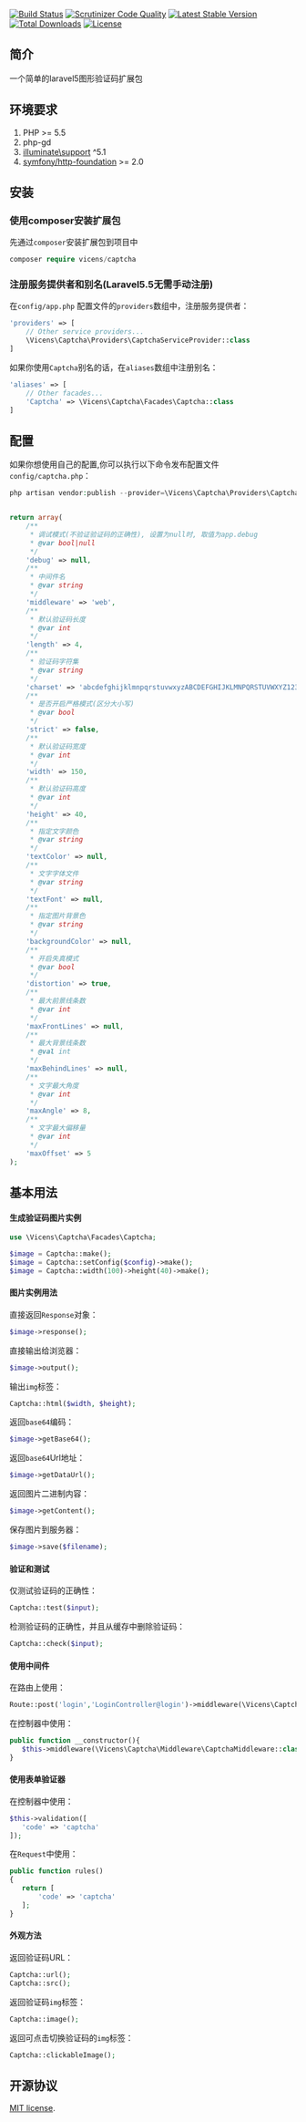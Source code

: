 
[![Build Status](https://scrutinizer-ci.com/g/vicens/captcha/badges/build.png?b=master)](https://scrutinizer-ci.com/g/vicens/captcha/build-status/master)
[![Scrutinizer Code Quality](https://scrutinizer-ci.com/g/vicens/captcha/badges/quality-score.png?b=master)](https://scrutinizer-ci.com/g/vicens/captcha/?branch=master)
[![Latest Stable Version](https://poser.pugx.org/vicens/captcha/v/stable)](https://packagist.org/packages/vicens/captcha)
[![Total Downloads](https://poser.pugx.org/vicens/captcha/downloads)](https://packagist.org/packages/vicens/captcha)
[![License](https://poser.pugx.org/vicens/captcha/license)](https://packagist.org/packages/vicens/captcha)

## 简介

一个简单的laravel5图形验证码扩展包

## 环境要求
1. PHP >= 5.5
2. php-gd
3. [illuminate\support](https://github.com/illuminate/support) ^5.1
4. [symfony/http-foundation](https://github.com/symfony/http-foundation) >= 2.0

## 安装

### 使用composer安装扩展包

先通过`composer`安装扩展包到项目中

```php
composer require vicens/captcha
```

### 注册服务提供者和别名(Laravel5.5无需手动注册)

在`config/app.php` 配置文件的`providers`数组中，注册服务提供者：

```php
'providers' => [
    // Other service providers...
    \Vicens\Captcha\Providers\CaptchaServiceProvider::class
]
```

如果你使用`Captcha`别名的话，在`aliases`数组中注册别名：

```php
'aliases' => [
    // Other facades...
    'Captcha' => \Vicens\Captcha\Facades\Captcha::class
]
```

## 配置

如果你想使用自己的配置,你可以执行以下命令发布配置文件`config/captcha.php`：

```php
php artisan vendor:publish --provider=\Vicens\Captcha\Providers\CaptchaServiceProvider
```

```php

return array(
    /**
     * 调试模式(不验证验证码的正确性), 设置为null时, 取值为app.debug
     * @var bool|null
     */
    'debug' => null,
    /**
     * 中间件名
     * @var string
     */
    'middleware' => 'web',
    /**
     * 默认验证码长度
     * @var int
     */
    'length' => 4,
    /**
     * 验证码字符集
     * @var string
     */
    'charset' => 'abcdefghijklmnpqrstuvwxyzABCDEFGHIJKLMNPQRSTUVWXYZ123456789',
    /**
     * 是否开启严格模式(区分大小写)
     * @var bool
     */
    'strict' => false,
    /**
     * 默认验证码宽度
     * @var int
     */
    'width' => 150,
    /**
     * 默认验证码高度
     * @var int
     */
    'height' => 40,
    /**
     * 指定文字颜色
     * @var string
     */
    'textColor' => null,
    /**
     * 文字字体文件
     * @var string
     */
    'textFont' => null,
    /**
     * 指定图片背景色
     * @var string
     */
    'backgroundColor' => null,
    /**
     * 开启失真模式
     * @var bool
     */
    'distortion' => true,
    /**
     * 最大前景线条数
     * @var int
     */
    'maxFrontLines' => null,
    /**
     * 最大背景线条数
     * @val int
     */
    'maxBehindLines' => null,
    /**
     * 文字最大角度
     * @var int
     */
    'maxAngle' => 8,
    /**
     * 文字最大偏移量
     * @var int
     */
    'maxOffset' => 5
);
```

## 基本用法

#### 生成验证码图片实例

```php
use \Vicens\Captcha\Facades\Captcha;

$image = Captcha::make();
$image = Captcha::setConfig($config)->make();
$image = Captcha::width(100)->height(40)->make();
```
#### 图片实例用法
直接返回`Response`对象：
```php
$image->response();
```
直接输出给浏览器：
```php
$image->output();
```
输出`img`标签：
```php
Captcha::html($width, $height);
```
返回`base64`编码：
```php
$image->getBase64();
```
返回`base64`Url地址：
```php
$image->getDataUrl();
```
返回图片二进制内容：
```php
$image->getContent();
```
保存图片到服务器：
```php
$image->save($filename);
```

#### 验证和测试
仅测试验证码的正确性：
```php
Captcha::test($input);
```
检测验证码的正确性，并且从缓存中删除验证码：
```php
Captcha::check($input);
```

#### 使用中间件

在路由上使用：

```php
Route::post('login','LoginController@login')->middleware(\Vicens\Captcha\Middleware\CaptchaMiddleware::class);
```

在控制器中使用：
```php
public function __constructor(){
   $this->middleware(\Vicens\Captcha\Middleware\CaptchaMiddleware::class)->only(['login', 'register']);
}
```

#### 使用表单验证器

在控制器中使用：

```php
$this->validation([
   'code' => 'captcha'
]);
```
在`Request`中使用：
 ```php
public function rules()
{
    return [
        'code' => 'captcha'
    ];
}
```

#### 外观方法

返回验证码URL：
```php
Captcha::url();
Captcha::src();
```
返回验证码`img`标签：
```php
Captcha::image();
```

返回可点击切换验证码的`img`标签：
```php
Captcha::clickableImage();
```
## 开源协议

[MIT license](http://opensource.org/licenses/MIT).
